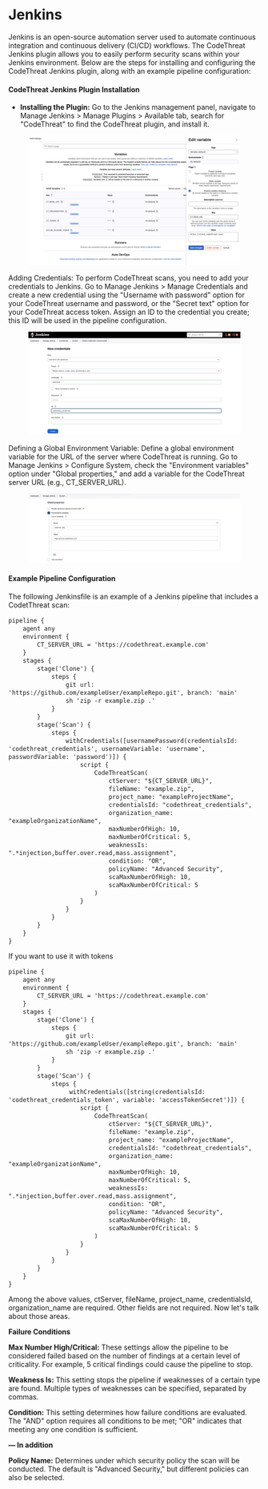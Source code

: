 # Jenkins

Jenkins is an open-source automation server used to automate continuous integration and continuous delivery (CI/CD) workflows. The CodeThreat Jenkins plugin allows you to easily perform security scans within your Jenkins environment. Below are the steps for installing and configuring the CodeThreat Jenkins plugin, along with an example pipeline configuration:



#### **CodeThreat Jenkins Plugin Installation**

* **Installing the Plugin:** Go to the Jenkins management panel, navigate to Manage Jenkins > Manage Plugins > Available tab, search for "CodeThreat" to find the CodeThreat plugin, and install it.

<figure><img src="../../.gitbook/assets/Screenshot 2024-03-14 at 14.07.22.png" alt=""><figcaption></figcaption></figure>

Adding Credentials: To perform CodeThreat scans, you need to add your credentials to Jenkins. Go to Manage Jenkins > Manage Credentials and create a new credential using the "Username with password" option for your CodeThreat username and password, or the "Secret text" option for your CodeThreat access token. Assign an ID to the credential you create; this ID will be used in the pipeline configuration.

<figure><img src="../../.gitbook/assets/Screenshot 2024-03-15 at 11.22.30.png" alt=""><figcaption></figcaption></figure>

Defining a Global Environment Variable: Define a global environment variable for the URL of the server where CodeThreat is running. Go to Manage Jenkins > Configure System, check the "Environment variables" option under "Global properties," and add a variable for the CodeThreat server URL (e.g., CT\_SERVER\_URL).

<figure><img src="../../.gitbook/assets/Screenshot 2024-03-15 at 11.19.27 (1).png" alt=""><figcaption></figcaption></figure>

#### **Example Pipeline Configuration**

The following Jenkinsfile is an example of a Jenkins pipeline that includes a CodetThreat scan:

```
pipeline {
    agent any
    environment {
        CT_SERVER_URL = 'https://codethreat.example.com'
    }
    stages {
        stage('Clone') {
            steps {
                git url: 'https://github.com/exampleUser/exampleRepo.git', branch: 'main'
                sh 'zip -r example.zip .'
            }
        }
        stage('Scan') {
            steps {
                withCredentials([usernamePassword(credentialsId: 'codethreat_credentials', usernameVariable: 'username', passwordVariable: 'password')]) {
                    script {
                        CodeThreatScan(
                            ctServer: "${CT_SERVER_URL}",
                            fileName: "example.zip",
                            project_name: "exampleProjectName",
                            credentialsId: "codethreat_credentials",
                            organization_name: "exampleOrganizationName",
                            maxNumberOfHigh: 10,
                            maxNumberOfCritical: 5,
                            weaknessIs: ".*injection,buffer.over.read,mass.assignment", 
                            condition: "OR",
                            policyName: "Advanced Security",
                            scaMaxNumberOfHigh: 10,
                            scaMaxNumberOfCritical: 5
                        )
                    }
                }
            }
        }
    }
}
```

If you want to use it with tokens

```
pipeline {
    agent any
    environment {
        CT_SERVER_URL = 'https://codethreat.example.com'
    }
    stages {
        stage('Clone') {
            steps {
                git url: 'https://github.com/exampleUser/exampleRepo.git', branch: 'main'
                sh 'zip -r example.zip .'
            }
        }
        stage('Scan') {
            steps {
                 withCredentials([string(credentialsId: 'codethreat_credentials_token', variable: 'accessTokenSecret')]) {
                    script {
                        CodeThreatScan(
                            ctServer: "${CT_SERVER_URL}",
                            fileName: "example.zip",
                            project_name: "exampleProjectName",
                            credentialsId: "codethreat_credentials",
                            organization_name: "exampleOrganizationName",
                            maxNumberOfHigh: 10,
                            maxNumberOfCritical: 5,
                            weaknessIs: ".*injection,buffer.over.read,mass.assignment", 
                            condition: "OR",
                            policyName: "Advanced Security",
                            scaMaxNumberOfHigh: 10,
                            scaMaxNumberOfCritical: 5
                        )
                    }
                }
            }
        }
    }
}
```

Among the above values, ctServer, fileName, project\_name, credentialsId, organization\_name are required. Other fields are not required. Now let's talk about those areas.

**Failure Conditions**

**Max Number High/Critical:** These settings allow the pipeline to be considered failed based on the number of findings at a certain level of criticality. For example, 5 critical findings could cause the pipeline to stop.

**Weakness Is:** This setting stops the pipeline if weaknesses of a certain type are found. Multiple types of weaknesses can be specified, separated by commas.

**Condition:** This setting determines how failure conditions are evaluated. The "AND" option requires all conditions to be met; "OR" indicates that meeting any one condition is sufficient.

**— In addition**

**Policy Name:** Determines under which security policy the scan will be conducted. The default is "Advanced Security," but different policies can also be selected.

